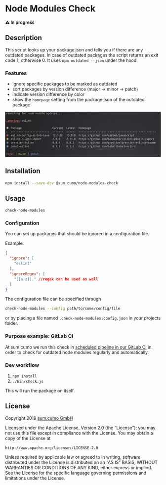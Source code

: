 # Node Modules Check

**⚠️ In progress**

## Description

This script looks up your package.json and tells you if there are any outdated packages. In case of outdated packages the script returns an exit code 1, otherwise 0. It uses `npm outdated --json` under the hood.

### Features

* ignore specific packages to be marked as outdated
* sort packages by version difference (major → minor → patch)
* indicate version difference by color
* show the `homepage` setting from the package.json of the outdated package

![output](./docs/images/output.png)

## Installation

```bash
npm install --save-dev @sum.cumo/node-modules-check
```

## Usage

```bash
check-node-modules
```

### Configuration

You can set up packages that should be ignored in a configuration file.

Example:

```json
{
  "ignore": [
    "eslint"
  ],
  "ignoreRegex": [
    "([a-z])." //regex can be used as well
  ]
}
```

The configuration file can be specified through

```bash
check-node-modules --config path/to/some/config/file
```

or by placing a file named `.check-node-modules.config.json` in your projects folder.

### Purpose example: GitLab CI

At sum.cumo we run this check in [scheduled pipeline in our GitLab CI](https://docs.gitlab.com/ee/user/project/pipelines/schedules.html) in order to check for outdated node modules regularly and automatically.

### Dev workflow

1. `npm install`
1. `./bin/check.js`

This will run the package on itself.

## License

Copyright 2019 [sum.cumo GmbH](https://www.sumcumo.com/)

Licensed under the Apache License, Version 2.0 (the “License”); you may not use this file except in compliance with the License. You may obtain a copy of the License at

    http://www.apache.org/licenses/LICENSE-2.0

Unless required by applicable law or agreed to in writing, software distributed under the License is distributed on an “AS IS” BASIS, WITHOUT WARRANTIES OR CONDITIONS OF ANY KIND, either express or implied. See the License for the specific language governing permissions and limitations under the License.